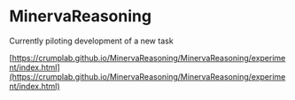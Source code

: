 # MinervaReasoning

Currently piloting development of a new task

[https://crumplab.github.io/MinervaReasoning/MinervaReasoning/experiment/index.html](https://crumplab.github.io/MinervaReasoning/MinervaReasoning/experiment/index.html)

